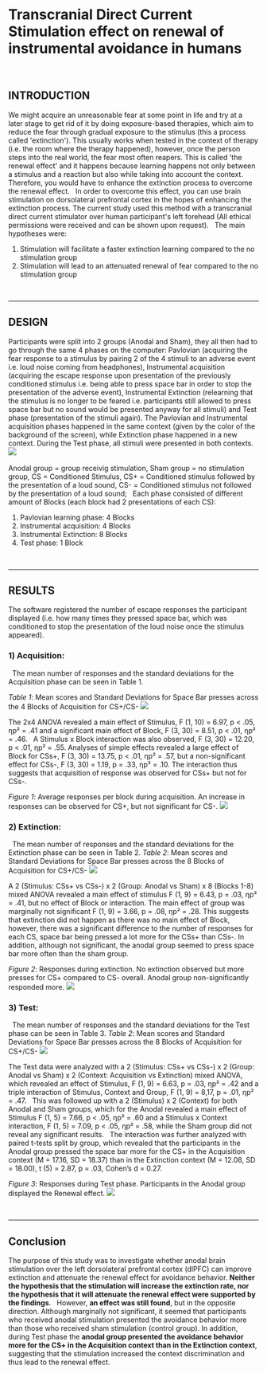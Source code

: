 # Transcranial Direct Current Stimulation effect on renewal of instrumental avoidance in humans 
&nbsp;
## **INTRODUCTION**
We might acquire an unreasonable fear at some point in life and try at a later stage to get rid of it by doing exposure-based therapies, which aim to reduce the fear through gradual exposure to the stimulus (this a process called 'extinction'). This usually works when tested in the context of therapy (i.e. the room where the therapy happened), however, once the person steps into the real world, the fear most often reapers. This is called 'the renewal effect' and it happens because learning happens not only between a stimulus and a reaction but also while taking into account the context. Therefore, you would have to enhance the extinction process to overcome the renewal
effect. 
&nbsp;
In order to overcome this effect, you can use brain stimulation on dorsolateral prefrontal cortex in the hopes of enhancing the extinction process.
The current study used this method with a transcranial direct current stimulator over human participant's left forehead (All ethical permissions were received and can be shown upon request).
&nbsp;
The main hypotheses were:
1) Stimulation will facilitate a faster extinction learning compared to the no stimulation group
2) Stimulation will lead to an attenuated renewal of fear compared to the no stimulation group

&nbsp;
***
## **DESIGN**
Participants were split into 2 groups (Anodal and Sham), they all then had to go through the same 4 phases on the computer: Pavlovian (acquiring the fear response to a stimulus  by pairing 2 of the 4 stimuli to an adverse event i.e. loud noise coming from headphones), Instrumental acquisition (acquiring the escape response upon presentation of the previously conditioned stimulus i.e. being able to press space bar in order to stop the presentation of the adverse event), Instrumental Extinction (relearning that the stimulus is no longer to be feared i.e. participants still allowed to press space bar but no sound would be presented anyway for all stimuli) and Test phase (presentation of the stimuli again). The Pavlovian and Instrumental acquisition phases happened in the same context (given by the color of the background of the screen), while Extinction phase happened in a new context. During the Test phase, all stimuli were presented in both contexts.
&nbsp;
![](images/1.JPG)
&nbsp;

Anodal group = group receivig stimulation,
Sham group = no stimulation group,
CS = Conditioned Stimulus,
CS+ = Conditioned stimulus followed by the presentation of a loud sound,
CS- = Conditioned stimulus not followed by the presentation of a loud sound;
&nbsp;
Each phase consisted of different amount of Blocks (each block had 2 presentations of each CS):

1)  Pavlovian learning phase: 4 Blocks
2) Instrumental acquisition: 4 Blocks
3) Instrumental Extinction: 8 Blocks
4) Test phase: 1 Block

&nbsp;
***
## **RESULTS**
The software registered the number of escape responses the participant displayed (i.e. how many times they pressed space bar, which was conditioned to stop the presentation of the loud noise once the stimulus appeared).
### 1) **Acquisition:** 
&nbsp;
The mean number of responses and the standard deviations for the Acquisition phase can be seen in Table 1.

_Table 1_: Mean scores and Standard Deviations for Space Bar presses across the 4 Blocks of Acquisition for CS+/CS-
![](images/11.JPG)

The 2x4 ANOVA revealed a main effect of Stimulus, F (1, 10) = 6.97, p < .05, ηp² = .41 and a significant main effect of Block, F (3, 30) = 8.51, p < .01, ηp² = .46. 
&nbsp;
A Stimulus x Block interaction was also observed, F (3, 30) = 12.20, p < .01, ηp² = .55. Analyses of simple effects revealed a large effect of Block for CSs+, F (3, 30) = 13.75, p < .01, ηp² = .57, but a non-significant effect for CSs-, F (3, 30) = 1.19, p = .33, ηp² = .10. The interaction thus suggests that acquisition of response was observed for CSs+ but not for CSs-.

_Figure 1_: Average responses per block during acquisition. An increase in responses can be observed for CS+, but not significant for CS-.
![](images/2.JPG)

### 2) **Extinction:**
&nbsp;
The mean number of responses and the standard deviations for the Extinction phase can be seen in Table 2.
_Table 2_: Mean scores and Standard Deviations for Space Bar presses across the 8 Blocks of Acquisition for CS+/CS-
![](images/22.JPG)

A 2 (Stimulus: CSs+ vs CSs-) x 2 (Group: Anodal vs Sham) x 8 (Blocks 1-8) mixed ANOVA revealed a main effect of stimulus F (1, 9) = 6.43, p = .03, ηp² = .41, but no effect of Block or interaction. The main effect of group was marginally not significant F (1, 9) = 3.66, p = .08, ηp² = .28. This suggests that extinction did not happen as there was no main effect of Block, however, there was a significant difference to the number of responses for each CS, space bar being pressed a lot more for the CSs+ than CSs-. In addition, although not significant, the anodal group seemed to press space bar more often than the sham group. 

_Figure 2_: Responses during extinction. No extinction observed but more presses for CS+ compared to CS- overall. Anodal group non-significantly responded more.
![](images/3.JPG)

### 3) **Test:** 
&nbsp;
The mean number of responses and the standard deviations for the Test phase can be seen in Table 3.
_Table 2_: Mean scores and Standard Deviations for Space Bar presses across the 8 Blocks of Acquisition for CS+/CS-
![](images/33.JPG)

The Test data were analyzed with a 2 (Stimulus: CSs+ vs CSs-) x 2 (Group: Anodal vs Sham) x 2 (Context: Acquisition vs Extinction) mixed ANOVA, which revealed an effect of Stimulus, F (1, 9) = 6.63, p = .03, ηp² = .42 and a triple interaction of Stimulus, Context and Group, F (1, 9) = 8,17, p = .01, ηp² = .47. 
&nbsp;
This was followed up with a 2 (Stimulus) x 2 (Context) for both Anodal and Sham groups, which for the Anodal revealed a main effect of Stimulus F (1, 5) = 7.66, p < .05, ηp² = .60 and a Stimulus x Context interaction, F (1, 5) = 7.09, p < .05, ηp² = .58, while the Sham group did not reveal any significant results.
&nbsp;
The interaction was further analyzed with paired t-tests split by group, which revealed that the participants in the Anodal group pressed the space bar more for the CS+ in the Acquisition context (M = 17.16, SD = 18.37) than in the Extinction context (M = 12.08, SD = 18.00), t (5) = 2.87, p = .03, Cohen’s d = 0.27.

_Figure 3_: Responses during Test phase. Participants in the Anodal group displayed the Renewal effect.
![](images/4.JPG)

&nbsp;
***
## **Conclusion**
The purpose of this study was to investigate whether anodal brain stimulation over the left dorsolateral prefrontal cortex (dlPFC) can improve extinction and attenuate the renewal effect for avoidance behavior. **Neither the hypothesis that the stimulation will increase the extinction rate, nor the hypothesis that it will attenuate the renewal effect were supported by the findings**.
&nbsp;
However, **an effect was still found**, but in the opposite direction. Although marginally not significant, it seemed that participants who received anodal stimulation presented the avoidance behavior more than those who received sham stimulation (control group). In addition, during Test phase the **anodal group presented the avoidance behavior more for the CS+ in the Acquisition context than in the Extinction context**, suggesting that the stimulation increased the context discrimination and thus lead to the renewal effect. 

